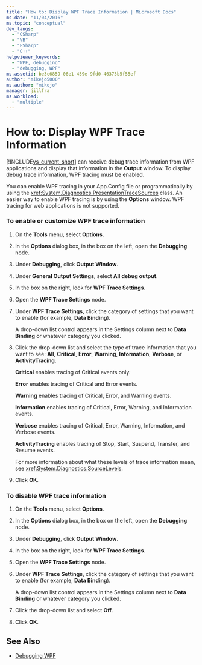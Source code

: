 ```yaml
---
title: "How to: Display WPF Trace Information | Microsoft Docs"
ms.date: "11/04/2016"
ms.topic: "conceptual"
dev_langs:
  - "CSharp"
  - "VB"
  - "FSharp"
  - "C++"
helpviewer_keywords:
  - "WPF, debugging"
  - "debugging, WPF"
ms.assetid: be3c6859-06e1-459e-9fd0-46375b5f55ef
author: "mikejo5000"
ms.author: "mikejo"
manager: jillfra
ms.workload:
  - "multiple"
---
```

# How to: Display WPF Trace Information
[!INCLUDE[vs_current_short](../code-quality/includes/vs_current_short_md.md)] can receive debug trace information from WPF applications and display that information in the **Output** window. To display debug trace information, WPF tracing must be enabled.

 You can enable WPF tracing in your App.Config file or programmatically by using the <xref:System.Diagnostics.PresentationTraceSources> class. An easier way to enable WPF tracing is by using the **Options** window. WPF tracing for web applications is not supported.

### To enable or customize WPF trace information

1.  On the **Tools** menu, select **Options**.

2.  In the **Options** dialog box, in the box on the left, open the **Debugging** node.

3.  Under **Debugging**, click **Output Window**.

4.  Under **General Output Settings**, select **All debug output**.

5.  In the box on the right, look for **WPF Trace Settings**.

6.  Open the **WPF Trace Settings** node.

7.  Under **WPF Trace Settings**, click the category of settings that you want to enable (for example, **Data Binding**).

     A drop-down list control appears in the Settings column next to **Data Binding** or whatever category you clicked.

8.  Click the drop-down list and select the type of trace information that you want to see: **All**, **Critical**, **Error**, **Warning**, **Information**, **Verbose**, or **ActivityTracing**.

     **Critical** enables tracing of Critical events only.

     **Error** enables tracing of Critical and Error events.

     **Warning** enables tracing of Critical, Error, and Warning events.

     **Information** enables tracing of Critical, Error, Warning, and Information events.

     **Verbose** enables tracing of Critical, Error, Warning, Information, and Verbose events.

     **ActivityTracing** enables tracing of Stop, Start, Suspend, Transfer, and Resume events.

     For more information about what these levels of trace information mean, see <xref:System.Diagnostics.SourceLevels>.

9. Click **OK**.

### To disable WPF trace information

1.  On the **Tools** menu, select **Options**.

2.  In the **Options** dialog box, in the box on the left, open the **Debugging** node.

3.  Under **Debugging**, click **Output Window**.

4.  In the box on the right, look for **WPF Trace Settings**.

5.  Open the **WPF Trace Settings** node.

6.  Under **WPF Trace Settings**, click the category of settings that you want to enable (for example, **Data Binding**).

     A drop-down list control appears in the Settings column next to **Data Binding** or whatever category you clicked.

7.  Click the drop-down list and select **Off**.

8.  Click **OK**.

## See Also
- [Debugging WPF](../debugger/debugging-wpf.md)